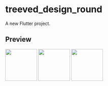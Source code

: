 # treeved_design_round

A new Flutter project.

## Preview
<p float="left">
  <img src="https://user-images.githubusercontent.com/61246553/134820235-63c5aae7-6ee9-4f2c-bf2c-a41798e18e83.png" width="100" />
  <img src="https://user-images.githubusercontent.com/61246553/134820234-c43da9b5-9859-4a80-9c22-44827ded09e0.png" width="100" /> 
  <img src="https://user-images.githubusercontent.com/61246553/134820233-e3207340-d587-4109-b005-ea74e5e25c43.png" width="100" />
</p>





